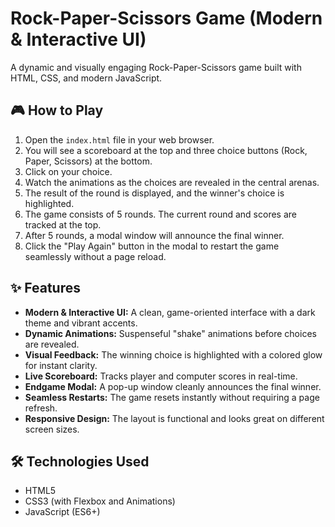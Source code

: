 # Rock-Paper-Scissors Game (Modern & Interactive UI)

A dynamic and visually engaging Rock-Paper-Scissors game built with HTML, CSS, and modern JavaScript.

## 🎮 How to Play

1.  Open the `index.html` file in your web browser.
2.  You will see a scoreboard at the top and three choice buttons (Rock, Paper, Scissors) at the bottom.
3.  Click on your choice.
4.  Watch the animations as the choices are revealed in the central arenas.
5.  The result of the round is displayed, and the winner's choice is highlighted.
6.  The game consists of 5 rounds. The current round and scores are tracked at the top.
7.  After 5 rounds, a modal window will announce the final winner.
8.  Click the "Play Again" button in the modal to restart the game seamlessly without a page reload.

## ✨ Features

-   **Modern & Interactive UI:** A clean, game-oriented interface with a dark theme and vibrant accents.
-   **Dynamic Animations:** Suspenseful "shake" animations before choices are revealed.
-   **Visual Feedback:** The winning choice is highlighted with a colored glow for instant clarity.
-   **Live Scoreboard:** Tracks player and computer scores in real-time.
-   **Endgame Modal:** A pop-up window cleanly announces the final winner.
-   **Seamless Restarts:** The game resets instantly without requiring a page refresh.
-   **Responsive Design:** The layout is functional and looks great on different screen sizes.

## 🛠 Technologies Used

-   HTML5
-   CSS3 (with Flexbox and Animations)
-   JavaScript (ES6+)

